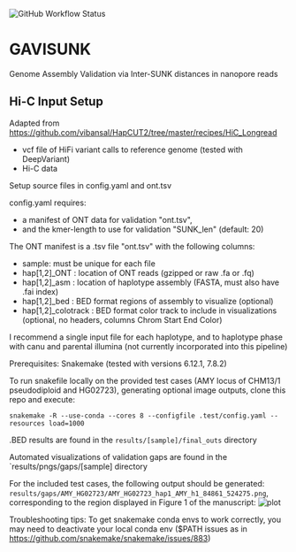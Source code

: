 
![GitHub Workflow Status](https://img.shields.io/github/workflow/status/pdishuck/GAVISUNK/CI/main)
# GAVISUNK
Genome Assembly Validation via Inter-SUNK distances in nanopore reads

## Hi-C Input Setup ##
Adapted from https://github.com/vibansal/HapCUT2/tree/master/recipes/HiC_Longread
- vcf file of HiFi variant calls to reference genome (tested with DeepVariant)
- Hi-C data


Setup source files in config.yaml and ont.tsv

config.yaml requires:
- a manifest of ONT data for validation "ont.tsv",
- and the kmer-length to use for validation "SUNK_len" (default: 20)

The ONT manifest is a .tsv file "ont.tsv" with the following columns:
- sample: must be unique for each file
- hap[1,2]\_ONT : location of ONT reads (gzipped or raw .fa or .fq)
- hap[1,2]\_asm : location of haplotype assembly (FASTA, must also have .fai index)
- hap[1,2]\_bed : BED format regions of assembly to visualize (optional) 
- hap[1,2]\_colotrack : BED format color track to include in visualizations (optional, no headers, columns Chrom Start End Color) 

I recommend a single input file for each haplotype, and to haplotype phase with canu and parental illumina (not currently incorporated into this pipeline)

Prerequisites: Snakemake (tested with versions 6.12.1, 7.8.2)

To run snakefile locally on the provided test cases (AMY locus of CHM13/1 pseudodiploid and HG02723), generating optional image outputs, clone this repo and execute:
```
snakemake -R --use-conda --cores 8 --configfile .test/config.yaml --resources load=1000
```

.BED results are found in the `results/[sample]/final_outs` directory

Automated visualizations of validation gaps are found in the `results/pngs/gaps/[sample] directory

For the included test cases, the following output should be generated: `results/gaps/AMY_HG02723/AMY_HG02723_hap1_AMY_h1_84861_524275.png`, corresponding to the region displayed in Figure 1 of the manuscript:
![plot](./.test/data/HG02723/AMY_HG02723_hap1_AMY_h1_84861_524275.png)




Troubleshooting tips: 
To get snakemake conda envs to work correctly, you may need to deactivate your local conda env ($PATH issues as in https://github.com/snakemake/snakemake/issues/883)
